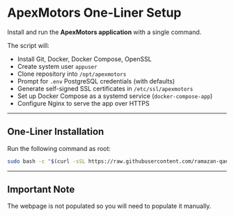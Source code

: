 # ApexMotors One-Liner Setup

Install and run the **ApexMotors application** with a single command.  

The script will:

- Install Git, Docker, Docker Compose, OpenSSL  
- Create system user `appuser`  
- Clone repository into `/opt/apexmotors`  
- Prompt for `.env` PostgreSQL credentials (with defaults)  
- Generate self-signed SSL certificates in `/etc/ssl/apexmotors`  
- Set up Docker Compose as a systemd service (`docker-compose-app`)  
- Configure Nginx to serve the app over HTTPS  

---

## One-Liner Installation

Run the following command as root:

```bash
sudo bash -c "$(curl -sSL https://raw.githubusercontent.com/ramazan-qandaxov/apexmotors/main/install.sh)"

```

---

## Important Note

The webpage is not populated so you will need to populate it manually.
